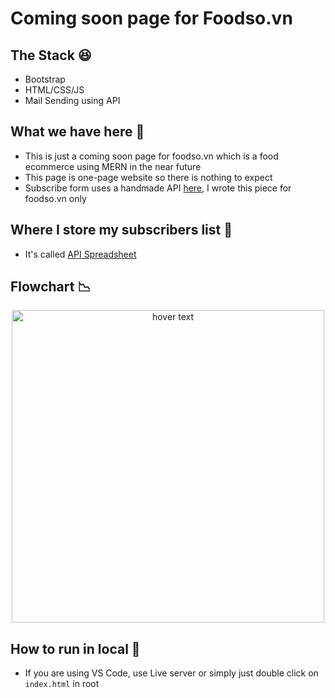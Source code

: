 # Coming soon page for Foodso.vn

## The Stack 😆
- Bootstrap 
- HTML/CSS/JS
- Mail Sending using API

## What we have here 🤔
- This is just a coming soon page for foodso.vn which is a food ecommerce using MERN in the near future
- This page is one-page website so there is nothing to expect
- Subscribe form uses a handmade API [here](https://github.com/Summer-Ronin/Foodso-mailing-api), I wrote this piece for foodso.vn only

## Where I store my subscribers list 🤔
- It's called [API Spreadsheet](https://www.apispreadsheets.com/)

## Flowchart :chart_with_downwards_trend:
<p align="center">
  <img src="https://scontent.xx.fbcdn.net/v/t1.15752-9/p206x206/233140835_855497665060581_5752471010567576646_n.png?_nc_cat=107&ccb=1-4&_nc_sid=aee45a&_nc_ohc=qGCAL-GHsLwAX95buhw&_nc_ad=z-m&_nc_cid=0&_nc_ht=scontent.xx&oh=f3117c9631021920d3e828000ead352a&oe=613A249D" width="500" title="hover text">
</p>

## How to run in local 🤔
- If you are using VS Code, use Live server or simply just double click on `index.html` in root 

